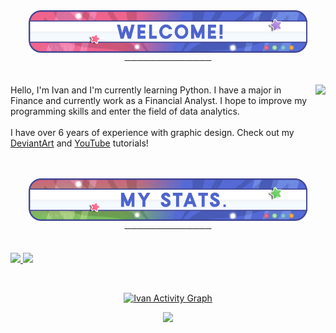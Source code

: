 <div align="center">
  <a href="https://github.com/IvanTsukei">
    <img src="welcome.png" alt="IvanTsukei Welcome Banner" width="446" height="68">
  </a>
<br />
──────────────
<br/><br/>
<p align="left">
<img align="right"
    src="https://github-readme-stats.vercel.app/api/top-langs?username=IvanTsukei&show_icons=true&theme=tokyonight&hide_border=true"/>
Hello, I'm Ivan and I'm currently learning Python. I have a major in Finance and currently work as a Financial Analyst. I hope to improve my programming skills and enter the field of data analytics. 
<br/><br/>
I have over 6 years of experience with graphic design. Check out my <a href=https://www.deviantart.com/ivantsukei>DeviantArt</a> and <a href=https://www.youtube.com/c/Tsukei>YouTube</a> tutorials!
</p>
</div>
<br>


<br>

<div align="center">
  <a href="https://github.com/IvanTsukei">
    <img src="MyStats.png" alt="IvanTsukei MyStats Banner" width="446" height="68">
  </a>
<br />
──────────────
<br>
<br/>
<p align="left">
  <a href="https://abhigyantrips.dev/">
  <img width="49.5%" src="https://github-readme-stats.vercel.app/api?username=IvanTsukei&show_icons=true&theme=tokyonight&hide_border=true" />
    <img width="49.5%" src="https://github-readme-streak-stats.herokuapp.com/?user=IvanTsukei&theme=tokyonight&hide_border=true" />
  </a>
</p>
<br>

[![Ivan Activity Graph](https://activity-graph.herokuapp.com/graph?username=IvanTsukei&custom_title=IvanTsukei's%20Contribution%20Graph&theme=tokyonight&bg_color=1a1b27&hide_border=true&line=d1a01f&point=c58545)](https://IvanTsukei.dev)

<p>
<div align="center">
  <img src="https://img.shields.io/badge/-Python-98b982?style=for-the-badge&logo=python&logoColor=98b982&labelColor=282828">
</div>
</p>
